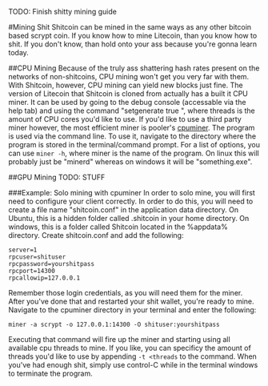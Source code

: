 TODO: Finish shitty mining guide

#Mining Shit
Shitcoin can be mined in the same ways as any other bitcoin based scrypt coin. If you know how to mine Litecoin, than you know how to shit. If you don't know, than hold onto your ass because you're gonna learn today. 

##CPU Mining
Because of the truly ass shattering hash rates present on the networks of non-shitcoins, CPU mining won't get you very far with them. With Shitcoin, however, CPU mining can yield new blocks just fine. The version of Litecoin that Shitcoin is cloned from actually has a built it CPU miner. It can be used by going to the debug console (accessable via the help tab) and using the command "setgenerate true <threads>", where threads is the amount of CPU cores you'd like to use. If you'd like to use a third party miner however, the most efficient miner is pooler's [cpuminer](https://sourceforge.net/projects/cpuminer/files/). The program is used via the command line. To use it, navigate to the directory where the program is stored in the terminal/command prompt. For a list of options, you can use `miner -h`, where miner is the name of the program. On linux this will probably just be "minerd" whereas on windows it will be "something.exe".

##GPU Mining
TODO: STUFF

###Example: Solo mining with cpuminer
In order to solo mine, you will first need to configure your client correctly. In order to do this, you will need to create a file name "shitcoin.conf" in the application data directory. On Ubuntu, this is a hidden folder called .shitcoin in your home directory. On windows, this is a folder called Shitcoin located in the %appdata% directory. Create shitcoin.conf and add the following:

```
server=1
rpcuser=shituser
rpcpassword=yourshitpass
rpcport=14300
rpcallowip=127.0.0.1
```
Remember those login credentials, as you will need them for the miner. After you've done that and restarted your shit wallet, you're ready to mine. Navigate to the cpuminer directory in your terminal and enter the following:

`miner -a scrypt -o 127.0.0.1:14300 -O shituser:yourshitpass`

Executing that command will fire up the miner and starting using all available cpu threads to mine. If you like, you can specificy the amount of threads you'd like to use by appending `-t <threads` to the command. When you've had enough shit, simply use control-C while in the terminal windows to terminate the program. 
